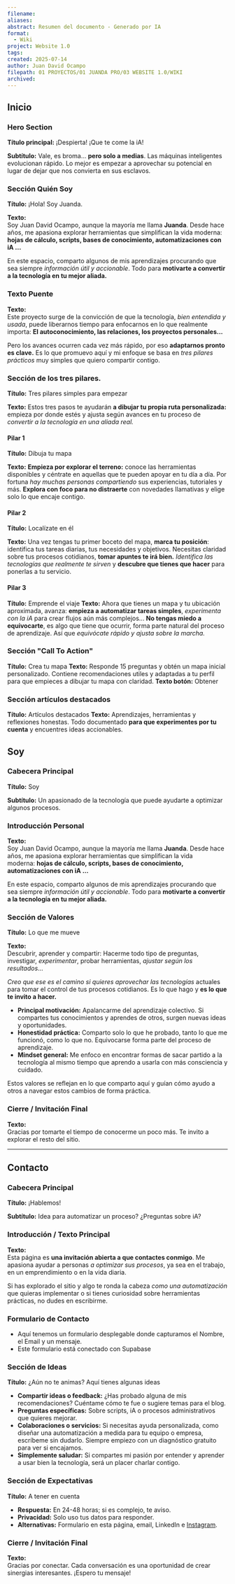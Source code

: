 ```yaml
---
filename: 
aliases: 
abstract: Resumen del documento - Generado por IA
format:
  - Wiki
project: Website 1.0
tags: 
created: 2025-07-14
author: Juan David Ocampo
filepath: 01 PROYECTOS/01 JUANDA PRO/03 WEBSITE 1.0/WIKI
archived:
---
```

## Inicio

### Hero Section

**Título principal:** ¡Despierta! ¡Que te come la iA!

**Subtítulo:** Vale, es broma... **pero solo a medias**. Las máquinas inteligentes evolucionan rápido. Lo mejor es empezar a aprovechar su potencial en lugar de dejar que nos convierta en sus esclavos.

### Sección Quién Soy

**Título:** ¡Hola! Soy Juanda.

**Texto:**  
Soy Juan David Ocampo, aunque la mayoría me llama **Juanda**. Desde hace años, me apasiona explorar herramientas que simplifican la vida moderna: **hojas de cálculo, scripts, bases de conocimiento, automatizaciones con iA ...**

En este espacio, comparto algunos de mis aprendizajes procurando que sea siempre *información útil y accionable*. Todo para **motivarte a convertir a la tecnología en tu mejor aliada.**

### Texto Puente

**Texto:**  
Este proyecto surge de la convicción de que la tecnología, *bien entendida y usada*, puede liberarnos tiempo para enfocarnos en lo que realmente importa: **El autoconocimiento, las relaciones, los proyectos personales...**

Pero los avances ocurren cada vez más rápido, por eso **adaptarnos pronto es clave.** Es lo que promuevo aquí y mi enfoque se basa en *tres pilares prácticos* muy simples que quiero compartir contigo.


### Sección de los tres pilares.

**Título:** Tres pilares simples para empezar

**Texto:** Estos tres pasos te ayudarán **a dibujar tu propia ruta personalizada:** empieza por donde estés y ajusta según avances en tu proceso de *convertir a la tecnología en una aliada real.*
#### Pilar 1

**Título:** Dibuja tu mapa

**Texto:** **Empieza por explorar el terreno:** conoce las herramientas disponibles y céntrate en aquellas que te pueden apoyar en tu día a día. Por fortuna *hay muchas personas compartiendo* sus experiencias, tutoriales y más. **Explora con foco para no distraerte** con novedades llamativas y elige solo lo que encaje contigo.


#### Pilar 2

**Título:** Localízate en él

**Texto:** Una vez tengas tu primer boceto del mapa, **marca tu posición**: identifica tus tareas diarias, tus necesidades y objetivos. Necesitas claridad sobre tus procesos cotidianos, **tomar apuntes te irá bien.** *Identifica las tecnologías que realmente te sirven* y **descubre que tienes que hacer** para ponerlas a tu servicio.


#### Pilar 3

**Título:** Emprende el viaje
**Texto:** Ahora que tienes un mapa y tu ubicación aproximada, avanza: **empieza a automatizar tareas simples**, *experimenta con la iA* para crear flujos aún más complejos... **No tengas miedo a equivocarte**, es algo que tiene que ocurrir, forma parte natural del proceso de aprendizaje. Así que *equivócate rápido y ajusta sobre la marcha.*


### Sección "Call To Action"

**Título:** Crea tu mapa
**Texto:** Responde 15 preguntas y obtén un mapa inicial personalizado.
Contiene recomendaciones utiles y adaptadas a tu perfil para que empieces a dibujar tu mapa con claridad.
**Texto botón:** Obtener


### Sección artículos destacados

**Título:** Artículos destacados
**Texto:** Aprendizajes, herramientas y reflexiones honestas. Todo documentado **para que experimentes por tu cuenta** y encuentres ideas accionables.


## Soy

### Cabecera Principal

**Título:** Soy

**Subtítulo:** Un apasionado de la tecnología que puede ayudarte a optimizar algunos procesos.

### Introducción Personal

**Texto:**  
Soy Juan David Ocampo, aunque la mayoría me llama **Juanda**. Desde hace años, me apasiona explorar herramientas que simplifican la vida moderna: **hojas de cálculo, scripts, bases de conocimiento, automatizaciones con iA ...**

En este espacio, comparto algunos de mis aprendizajes procurando que sea siempre _información útil y accionable_. Todo para **motivarte a convertir a la tecnología en tu mejor aliada.**
### Sección de Valores

**Título:** Lo que me mueve

**Texto:**  
Descubrir, aprender y compartir: Hacerme todo tipo de preguntas, investigar, *experimentar*, probar herramientas, *ajustar según los resultados*... 

*Creo que ese es el camino si quieres aprovechar las tecnologías* actuales para tomar el control de tus procesos cotidianos. Es lo que hago y **es lo que te invito a hacer.**


- **Principal motivación:** Apalancarme del aprendizaje colectivo. Si compartes tus conocimientos y aprendes de otros, surgen nuevas ideas y oportunidades.
- **Honestidad práctica:** Comparto solo lo que he probado, tanto lo que me funcionó, como lo que no. Equivocarse forma parte del proceso de aprendizaje.
- **Mindset general:** Me enfoco en encontrar formas de sacar partido a la tecnología al mismo tiempo que aprendo a usarla con más consciencia y cuidado.


Estos valores se reflejan en lo que comparto aquí y guían cómo ayudo a otros a navegar estos cambios de forma práctica.

### Cierre / Invitación Final

**Texto:**  
Gracias por tomarte el tiempo de conocerme un poco más. Te invito a explorar el resto del sitio.

---

## Contacto
### Cabecera Principal

**Título:** ¡Hablemos!

**Subtítulo:** Idea para automatizar un proceso? ¿Preguntas sobre iA?

### Introducción / Texto Principal

**Texto:**  
Esta página es **una invitación abierta a que contactes conmigo**. Me apasiona ayudar a personas *a optimizar sus procesos*, ya sea en el trabajo, en un emprendimiento o en la vida diaria. 

Si has explorado el sitio y algo te ronda la cabeza *como una automatización* que quieras implementar o si tienes curiosidad sobre herramientas prácticas, no dudes en escribirme.

### Formulario de Contacto

- Aquí tenemos un formulario desplegable donde capturamos el Nombre, el Email y un mensaje.
- Este formulario está conectado con Supabase

### Sección de Ideas

**Título:** ¿Aún no te animas? Aquí tienes algunas ideas

- **Compartir ideas o feedback:** ¿Has probado alguna de mis recomendaciones? Cuéntame cómo te fue o sugiere temas para el blog.
- **Preguntas específicas:** Sobre scripts, iA o procesos administrativos que quieres mejorar.
- **Colaboraciones o servicios:** Si necesitas ayuda personalizada, como diseñar una automatización a medida para tu equipo o empresa, escríbeme sin dudarlo. Siempre empiezo con un diagnóstico gratuito para ver si encajamos.
- **Simplemente saludar:** Si compartes mi pasión por entender y aprender a usar bien la tecnología, será un placer charlar contigo.


### Sección de Expectativas

**Título:** A tener en cuenta

- **Respuesta:** En 24-48 horas; si es complejo, te aviso.
- **Privacidad:** Solo uso tus datos para responder.
- **Alternativas:** Formulario en esta página, email, LinkedIn e [Instagram](@juandapuntopro).

### Cierre / Invitación Final

**Texto:**  
Gracias por conectar. Cada conversación es una oportunidad de crear sinergias interesantes. ¡Espero tu mensaje!
